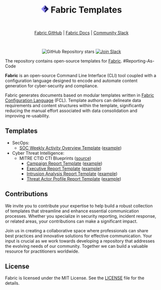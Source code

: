 <!-- markdownlint-disable -->

<div align="center">
  
# <img src=".github/fabric.svg" alt="Fabric logo" width="25px"/> Fabric Templates

<br/>

[Fabric GitHub](https://github.com/blackstork-io/fabric) | [Fabric Docs](https://blackstork.io/fabric/docs/) | [Community Slack](https://fabric-community.slack.com/)

<br/>

![GitHub Repository stars](https://img.shields.io/github/stars/blackstork-io/fabric-templates?style=social)
[![Join Slack](https://img.shields.io/badge/slack-join-8F87F7)](https://fabric-community.slack.com/)

</div>

The repository contains open-source templates for [Fabric](https://github.com/blackstork-io/fabric). #Reporting-As-Code

**Fabric** is an open-source Command Line Interface (CLI) tool coupled with a configuration language designed to encode and automate content generation for cyber-security and compliance.

Fabric generates documents based on modular templates written in [Fabric Configuration Language](https://blackstork.io/fabric/docs/language/) (FCL). Template authors can delineate data requirements and content structures within the template, significantly reducing the manual effort associated with data consolidation and improving re-usability.

## Templates

- SecOps:
    - [SOC Weekly Activity Overview Template](https://github.com/blackstork-io/fabric-templates/tree/main/cybersec/secops/soc-weekly-activity-overview-elastic-security.fabric) ([example](https://github.com/blackstork-io/fabric-templates/tree/main/cybersec/secops/soc-weekly-activity-overview-elastic-security.md))
- Cyber Threat Intelligence:
  - MITRE CTID CTI Blueprints ([source](https://mitre-engenuity.org/cybersecurity/center-for-threat-informed-defense/our-work/cti-blueprints/))
    - [Campaign Report Template](https://github.com/blackstork-io/fabric-templates/tree/main/cybersec/cti/mitre-ctid-campaign-report.fabric) ([example](https://github.com/blackstork-io/fabric-templates/tree/main/cybersec/cti/mitre-ctid-campaign-report.md))
    - [Executive Report Template](https://github.com/blackstork-io/fabric-templates/tree/main/cybersec/cti/mitre-ctid-executive-report.fabric) ([example](https://github.com/blackstork-io/fabric-templates/tree/main/cybersec/cti/mitre-ctid-executive-report.md))
    - [Intrusion Analysis Report Template](https://github.com/blackstork-io/fabric-templates/tree/main/cybersec/cti/mitre-ctid-intrusion-analysis-report.fabric) ([example](https://github.com/blackstork-io/fabric-templates/tree/main/cybersec/cti/mitre-ctid-intrusion-analysis-report.md))
    - [Threat Actor Profile Report Template](https://github.com/blackstork-io/fabric-templates/tree/main/cybersec/cti/mitre-ctid-threat-actor-profile-report.fabric) ([example](https://github.com/blackstork-io/fabric-templates/tree/main/cybersec/cti/mitre-ctid-threat-actor-profile-report.md))

## Contributions

We invite you to contribute your expertise to help build a robust collection of templates that streamline and enhance essential communication processes. Whether you specialize in security reporting, incident response, or related areas, your contributions can make a significant impact.

Join us in creating a collaborative space where professionals can share best practices and innovative solutions for effective communication. Your input is crucial as we work towards developing a repository that addresses the evolving needs of our community. Together we can build a valuable resource for practitioners worldwide.

## License

Fabric is licensed under the MIT License. See the [LICENSE](LICENSE) file for the details.
